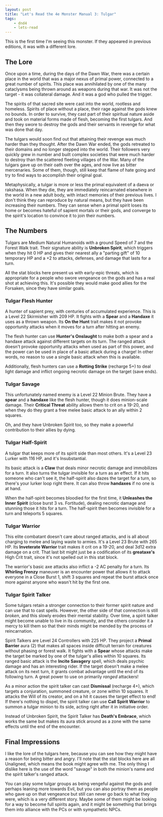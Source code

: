 ```yaml
---
layout: post
title: "Let's Read the 4e Monster Manual 3: Tulgar"
tags:
    - dnd4
    - lets-read
---
```


This is the first time I'm seeing this monster. If they appeared in previous
editions, it was with a different lore.

## The Lore

Once upon a time, during the days of the Dawn War, there was a certain place in
the world that was a major nexus of primal power, connected to a great number of
spirits. This place was annihilated by one of the many cataclysms being thrown
around as weapons during that war. It was not the target - it was collateral
damage. And it was a god who pulled the trigger.

The spirits of that sacred site were cast into the world, rootless and
homeless. Spirits of place without a place, their rage against the gods knew no
bounds. In order to survive, they cast part of their spiritual nature aside and
took on material forms made of flesh, becoming the first tulgars. And then they
swore to destroy the gods and their servants in revenge for what was done that
day.

The tulgars would soon find out that attaining their revenge was much harder
than they thought. After the Dawn War ended, the gods retreated to their domains
and no longer stepped into the world. Their followers very quickly grew in
number and built complex societies that were much harder to destroy than the
scattered fleeting villages of the War. Many of the tulgars gave up on their
oath over the ages, and now live as bitter mercenaries. Some of them, though,
still keep that flame of hate going and try to find ways to accomplish their
original goal.

Metaphysically, a tulgar is more or less the primal equivalent of a daeva or
rakshasa. When they die, they are immediately reincarnated elsewhere in the
world in a new adult body, with intact memories of their previous lives. I don't
think they can reproduce by natural means, but they have been increasing their
numbers. They can sense when a primal spirit loses its home or becomes hateful
of sapient mortals or their gods, and converge to the spirit's location to
convince it to join their numbers.

## The Numbers

Tulgars are Medium Natural Humanoids with a ground Speed of 7 and the Forest
Walk trait. Their signature ability is **Unbroken Spirit**, which triggers when
they hit 0 HP and gives their nearest ally a "parting gift" of 10 temporary HP
and a +2 to attacks, defenses, and damage that lasts for a turn.

All the stat blocks here present us with early-epic threats, which is
appropriate for a people who swore vengeance on the gods and has a real shot at
achieving this. It's possible they would make good allies for the Forsaken,
since they have similar goals.

### Tulgar Flesh Hunter

A hunter of sapient prey, with centuries of accumulated experience. This is a
Level 22 Skirmisher with 209 HP. It fights with a **Spear** and a **Handaxe** it
uses as a thrown weapon. Its **On the Hunt** trait makes it not provoke
opportunity attacks when it moves for a turn after hitting an enemy.

The flesh hunter can use **Hunter's Onslaught** to make both a spear and a
handaxe attack against different targets on its turn. The ranged attack doesn't
provoke opportunity attacks when used as part of this power, and the power can
be used in place of a basic attack during a charge! In other words, no reason to
use a single basic attack when this is available.

Additionally, flesh hunters can use a **Rotting Strike** (recharge 5+) to deal
light damage and inflict ongoing necrotic damage on the target (save ends).

### Tulgar Savage

This unfortunately named enemy is a Level 22 Minion Brute. They have a **spear**
and a **handaxe** like the flesh hunter, though it does minion-scale
damage. Their **Critical Threat** ability allows them to crit on a 19-20, and
when they do they grant a free melee basic attack to an ally within 2 squares.

Oh, and they have Unbroken Spirit too, so they make a powerful contribution to
their allies by dying.

### Tulgar Half-Spirit

A tulgar that keeps more of its spirit side than most others. It's a Level 23
Lurker with 116 HP, and it's Insubstantial.

Its basic attack is a **Claw** that deals minor necrotic damage and immobilizes
for a turn. It also turns the tulgar invisible for a turn as an effect. If it
hits someone who can't see it, the half-spirit also dazes the target for a turn,
so there's your lurker loop right there. It can also throw **handaxes** if no
one is at hand.

When the half-spirit becomes bloodied for the first time, it **Unleashes the
Inner Spirit** (close burst 3 vs. Fortitude), dealing necrotic damage and
stunning those it hits for a turn. The half-spirit then becomes invisible for a
turn and teleports 5 squares.

### Tulgar Warrior

This elite combatant doesn't care about ranged attacks, and is all about
charging to melee and laying waste to armies. It's a Level 23 Brute with 265
HP. Its **Inveterate Warrior** trait makes it crit on a 19-20, and deal 3d12
extra damage on a crit. That last bit might just be a codification of its
**greataxe's** High Crit trait, since it's not spelled out in this stat block.

The warrior's basic axe attacks also inflict a -2 AC penalty for a turn. Its
**Whirling Frenzy** maneuver is an encounter power that allows it to attack
everyone in a Close Burst 1, shift 3 squares and repeat the burst attack once
more against anyone who wasn't hit by the first one.

### Tulgar Spirit Talker

Some tulgars retain a stronger connection to their former spirit nature and can
use that to cast spells. However, the other side of that connection is still
_broken_, and this slowly erodes their mental stability. Over time, a spirit
talker might become unable to live in its community, and the others consider it
a mercy to kill them so that their minds might be mended by the process of
reincarnation.

Spirit Talkers are Level 24 Controllers with 225 HP. They project a **Primal
Barrier** aura (2) that makes all spaces inside difficult terrain for creatures
without phasing or forest walk. It fights with a **Spear** whose attacks make
the target be marked by one of the tulgar's allies within 10 squares. Its ranged
basic attack is the **Incite Savagery** spell, which deals psychic damage and
has an interesting rider. If the target doesn't make a melee attack on its next
turn, it grants combat advantage until the end of its following turn. A great
power to use on primarily _ranged_ attackers!

As a minor action the spirit talker can cast **Dismissal** (recharge 4+), which
targets a conjuration, summoned creature, or zone within 10 squares. It attacks
the Will of its creator, and on a hit it causes the target effect to end! If
there's nothing to dispel, the spirit talker can use **Call Spirit Warrior** to
summon a tulgar minion to its side, acting right after it in initiative order.

Instead of Unbroken Spirit, the Spirit Talker has **Death's Embrace**, which
works the same but makes its aura stick around as a zone with the same effects
until the end of the encounter.

## Final Impressions

I like the lore of the tulgars here, because you can see how they might have a
reason for being bitter and angry. I'll note that the stat blocks here are all
Unaligned, which means the book might agree with me. The only thing I dislike
here is the use of the word "savage" in both the minion's name and the spirit
talker's ranged attack.

You can play some tulgar groups as being vengeful against the gods and perhaps
leaning more towards Evil, but you can also portray them as people who gave up
on that vengeance but still can never go back to what they were, which is a very
different story. Maybe some of them might be looking for a way to become full
spirits again, and it might be something that brings them into alliance with the
PCs or with sympathetic NPCs.
